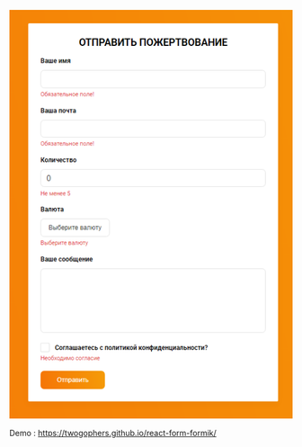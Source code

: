 ![Иллюстрация к проекту](https://github.com/twoGophers/react-form-formik/blob/master/src/assets/images/JsForrmik.png?raw=true)
 
 Demo : https://twogophers.github.io/react-form-formik/
